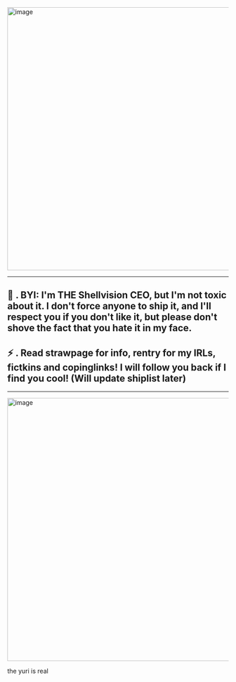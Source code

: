 <img width="900" height="600" alt="image" src="https://github.com/user-attachments/assets/c79f0493-aa6f-430e-9821-3047f2aaf38f" />

--------------------
🐚 . BYI: I'm THE Shellvision CEO, but I'm not toxic about it. I don't force anyone to ship it, and I'll respect you if you don't like it, but please don't shove the fact that you hate it in my face.
--------------------
⚡ . Read strawpage for info, rentry for my IRLs, fictkins and copinglinks! I will follow you back if I find you cool! (Will update shiplist later)
--------------------
--------------------

<img width="900" height="600" alt="image" src="https://github.com/user-attachments/assets/9186f80d-228a-46c9-a01a-f3b6010234a3" />

the yuri is real

